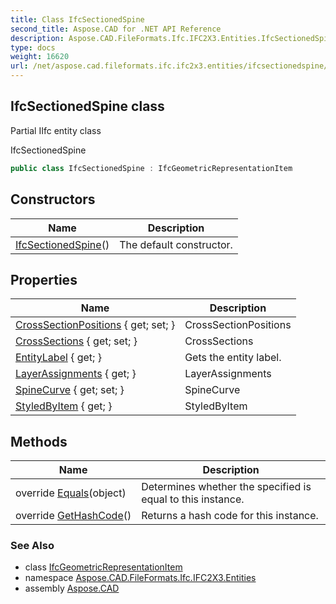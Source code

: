 ```yaml
---
title: Class IfcSectionedSpine
second_title: Aspose.CAD for .NET API Reference
description: Aspose.CAD.FileFormats.Ifc.IFC2X3.Entities.IfcSectionedSpine class. Partial IIfc entity class
type: docs
weight: 16620
url: /net/aspose.cad.fileformats.ifc.ifc2x3.entities/ifcsectionedspine/
---
```

## IfcSectionedSpine class

Partial IIfc entity class

IfcSectionedSpine

```csharp
public class IfcSectionedSpine : IfcGeometricRepresentationItem
```

## Constructors

| Name | Description |
| --- | --- |
| [IfcSectionedSpine](ifcsectionedspine/)() | The default constructor. |

## Properties

| Name | Description |
| --- | --- |
| [CrossSectionPositions](../../aspose.cad.fileformats.ifc.ifc2x3.entities/ifcsectionedspine/crosssectionpositions/) { get; set; } | CrossSectionPositions |
| [CrossSections](../../aspose.cad.fileformats.ifc.ifc2x3.entities/ifcsectionedspine/crosssections/) { get; set; } | CrossSections |
| [EntityLabel](../../aspose.cad.fileformats.ifc/ifcentity/entitylabel/) { get; } | Gets the entity label. |
| [LayerAssignments](../../aspose.cad.fileformats.ifc.ifc2x3.entities/ifcrepresentationitem/layerassignments/) { get; } | LayerAssignments |
| [SpineCurve](../../aspose.cad.fileformats.ifc.ifc2x3.entities/ifcsectionedspine/spinecurve/) { get; set; } | SpineCurve |
| [StyledByItem](../../aspose.cad.fileformats.ifc.ifc2x3.entities/ifcrepresentationitem/styledbyitem/) { get; } | StyledByItem |

## Methods

| Name | Description |
| --- | --- |
| override [Equals](../../aspose.cad.fileformats.ifc/ifcentity/equals/)(object) | Determines whether the specified is equal to this instance. |
| override [GetHashCode](../../aspose.cad.fileformats.ifc/ifcentity/gethashcode/)() | Returns a hash code for this instance. |

### See Also

* class [IfcGeometricRepresentationItem](../ifcgeometricrepresentationitem/)
* namespace [Aspose.CAD.FileFormats.Ifc.IFC2X3.Entities](../../aspose.cad.fileformats.ifc.ifc2x3.entities/)
* assembly [Aspose.CAD](../../)


